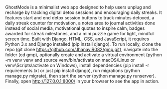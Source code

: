 GhostMode is a minimalist web app designed to help users unplug and recharge by tracking digital detox sessions and encouraging daily streaks. It features start and end detox session buttons to track minutes detoxed, a daily streak counter for motivation, a notes area to journal activities done instead of social media, motivational quotes to inspire calm, badges awarded for streak milestones, and a mini puzzle game for light, mindful screen time. Built with Django, HTML, CSS, and JavaScript, it requires Python 3.x and Django installed (pip install django). To run locally, clone the repo (git clone https://github.com/JhanaviR082/gmp.git), navigate into the folder (cd gmp), optionally create and activate a virtual environment (python -m venv venv and source venv/bin/activate on macOS/Linux or venv\Scripts\activate on Windows), install dependencies (pip install -r requirements.txt or just pip install django), run migrations (python manage.py migrate), then start the server (python manage.py runserver). Finally, open http://127.0.0.1:8000/ in your browser to see the app in action.
